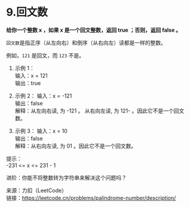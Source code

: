 # 9.回文数

**给你一个整数 x ，如果 x 是一个回文整数，返回 true ；否则，返回 false 。**

`回文数`是指正序（从左向右）和倒序（从右向左）读都是一样的整数。

例如，`121` 是回文，而 `123` 不是。

1. 示例 1：   
输入：x = 121   
输出：true

2. 示例 2：
输入：x = -121   
输出：false   
解释：从左向右读, 为 -121 。 从右向左读, 为 121- 。因此它不是一个回文数。

3. 示例 3：
输入：x = 10   
输出：false   
解释：从右向左读, 为 01 。因此它不是一个回文数。
 

提示：   
-231 <= x <= 231 - 1

进阶：你能不将整数转为字符串来解决这个问题吗？

来源：力扣（LeetCode）  
链接：https://leetcode.cn/problems/palindrome-number/description/
